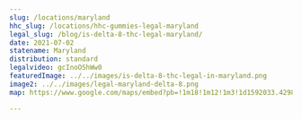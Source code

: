 ```yaml
---
slug: /locations/maryland
hhc_slug: /locations/hhc-gummies-legal-maryland
legal_slug: /blog/is-delta-8-thc-legal-maryland/
date: 2021-07-02
statename: Maryland
distribution: standard
legalvideo: gcInoOShWw0
featuredImage: ../../images/is-delta-8-thc-legal-in-maryland.png
image2: ../../images/legal-maryland-delta-8.png
map: https://www.google.com/maps/embed?pb=!1m18!1m12!1m3!1d1592033.4298503129!2d-78.35813798084338!3d38.79946365973072!2m3!1f0!2f0!3f0!3m2!1i1024!2i768!4f13.1!3m3!1m2!1s0x89b64debe9f190df%3A0xf2af37657655f6b1!2sMaryland%2C%20USA!5e0!3m2!1sen!2s!4v1624972403248!5m2!1sen!2s

---
```

